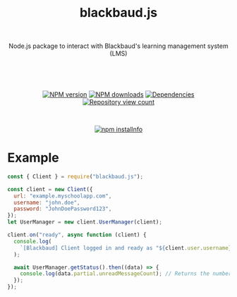 <div  align="center">

<br>

# blackbaud.js

<br>

<p>
Node.js package to interact with Blackbaud's learning management system (LMS)
</p>

<br>

<p>
<br>

<a  href="https://www.npmjs.com/package/blackbaud.js"><img  src="https://img.shields.io/npm/v/blackbaud.js.svg?maxAge=3600"  alt="NPM version" /></a>
<a  href="https://www.npmjs.com/package/blackbaud.js"><img  src="https://img.shields.io/npm/dt/blackbaud.js.svg?maxAge=3600"  alt="NPM downloads" /></a>
<a  href="https://david-dm.org/milanmdev/blackbaud.js"><img  src="https://img.shields.io/david/milanmdev/blackbaud.js.svg?maxAge=3600"  alt="Dependencies" /></a>
<a  href="https://www.npmjs.com/package/blackbaud.js"><img  src="https://api.ghprofile.me/view?username=milanmdev-blackbaud.js&label=repository%20view%20count&style=flat"  alt="Repository view count" /></a>

</p>

<br>

<p>
<a  href="https://nodei.co/npm/blackbaud.js/"><img  src="https://nodei.co/npm/blackbaud.js.png?downloads=true&stars=true"  alt="npm installnfo" /></a>
</p>
</div>

# Example

```js
const { Client } = require("blackbaud.js");

const client = new Client({
  url: "example.myschoolapp.com",
  username: "john.doe",
  password: "JohnDoePassword123",
});
let UserManager = new client.UserManager(client);

client.on("ready", async function (client) {
  console.log(
    `[Blackbaud] Client logged in and ready as "${client.user.username}"`
  );

  await UserManager.getStatus().then((data) => {
    console.log(data.partial.unreadMessageCount); // Returns the number of unread messages for the current user.
  });
});
```
